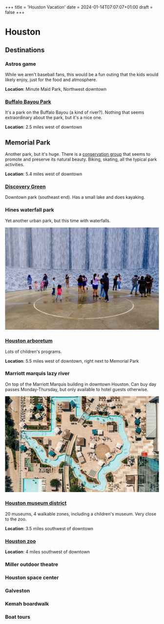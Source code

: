 +++
title = 'Houston Vacation'
date = 2024-01-14T07:07:07+01:00
draft = false
+++

# Houston

## Destinations

### Astros game
While we aren't baseball fans, this would be a fun outing that the kids would likely enjoy, just for the food and atmosphere.

**Location**: Minute Maid Park, Northwest downtown

### [Buffalo Bayou Park](https://buffalobayou.org/location/buffalo-bayou-park/)
It's a park on the Buffalo Bayou (a kind of river?).  Nothing that seems extraordinary about the park, but it's a nice one.

**Location**: 2.5 miles west of downtown

## Memorial Park
Another park, but it's huge.  There is a [conservation group](https://buffalobayou.org/location/buffalo-bayou-park/) that seems to promote and preserve its natural beauty.  Biking, skating, all the typical park activities.

**Location**: 5.4 miles west of downtown

### [Discovery Green](https://www.discoverygreen.com)

Downtown park (southeast end).  Has a small lake and does kayaking.
### Hines waterfall park

Yet another urban park, but this time with waterfalls.

![Hines Waterfall Park](hines-waterfall-park.png)

### [Houston arboretum](https://houstonarboretum.org)

Lots of children's programs.


**Location**: 5.5 miles west of downtown, right next to Memorial Park

### Marriott marquis lazy river
On top of the Marriott Marquis building in downtown Houston.
Can buy day passes Monday-Thursday, but only available to hotel guests otherwise.

![Marriott Marquis Lazy River](lazy-river.png)

### [Houston museum district](https://houmuse.org)
20 museums, 4 walkable zones, including a children's museum.  Very close to the zoo.

**Location**: 3.5 miles southwest of downtown

### [Houston zoo](https://www.houstonzoo.org)

**Location**: 4 miles southwest of downtown

### Miller outdoor theatre
### Houston space center
### Galveston
### Kemah boardwalk
### Boat tours

